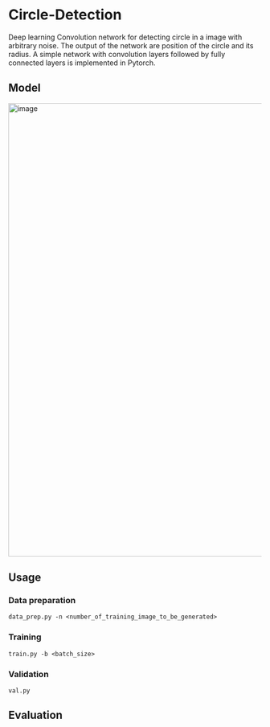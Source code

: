# Circle-Detection

Deep learning Convolution network for detecting circle in a image with arbitrary noise. The output of the network are position of the circle and its radius. A simple network with convolution layers followed by fully connected layers is implemented in Pytorch.

## Model

<img width="902" alt="image" src="https://user-images.githubusercontent.com/45058906/227034313-13c3efa7-68e7-42ee-a030-ffaf913671af.png">

## Usage

### Data preparation

`data_prep.py -n <number_of_training_image_to_be_generated>`

### Training

`train.py -b <batch_size> `

### Validation

`val.py`

## Evaluation






